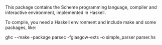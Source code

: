 This package contains the Scheme programming language, compiler and interactive environment, implemented in Haskell.

To compile, you need a Haskell environment and include make and some packages, like:

ghc --make -package parsec -fglasgow-exts -o simple_parser parser.hs 
